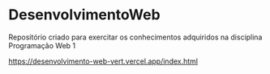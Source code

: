 # DesenvolvimentoWeb
Repositório criado para exercitar os conhecimentos adquiridos na disciplina Programação Web 1

https://desenvolvimento-web-vert.vercel.app/index.html

